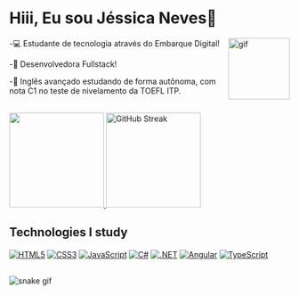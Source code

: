 # Hiii, Eu sou Jéssica Neves👋 
<img align="right" alt="gif" height="110" width="110" src="https://i.picasion.com/pic92/12264804a0ed8867c43e24b7bec24b35.gif">

-💻 Estudante de tecnologia através do Embarque Digital!

-📱 Desenvolvedora Fullstack!

-📌 Inglês avançado estudando de forma autônoma, com nota C1 no teste de nivelamento da TOEFL ITP.

</br>

<div>
<a href="https://github.com/jessicamdsn">
<img height="170em" src="https://github-readme-stats.vercel.app/api/top-langs/?username=jessicamdsn&layout=compact&theme=radical"/>
<a href="https://git.io/streak-stats">
<img height="170em" src="https://streak-stats.demolab.com?user=jessicamdsn&theme=radical" alt="GitHub Streak" /></a>
</div>

## Technologies I study
<div style="display: inline_block">
    <a href="#"><img align="center" alt="HTML5" src="https://img.shields.io/badge/HTML5-E34F26?style=for-the-badge&logo=html5&logoColor=white"/></a>
    <a href="#"><img align="center" alt="CSS3" src="https://img.shields.io/badge/CSS3-1572B6?style=for-the-badge&logo=css3&logoColor=white"/></a>
    <a href="#"><img align="center" alt="JavaScript" src="https://img.shields.io/badge/JavaScript-323330?style=for-the-badge&logo=javascript&logoColor=F7DF1E"/></a>
    <a href="#"><img align="center" alt="C#" src="https://img.shields.io/badge/C%23-239120?style=for-the-badge&logo=c-sharp&logoColor=white"/></a>
    <a href="#"><img align="center" alt=".NET" src="https://img.shields.io/badge/.NET-512BD4?style=for-the-badge&logo=dotnet&logoColor=white"/></a>
    <a href="#"><img align="center" alt="Angular" src="https://img.shields.io/badge/Angular-DD0031?style=for-the-badge&logo=angular&logoColor=white"/></a>
    <a href="#"><img align="center" alt="TypeScript" src="https://img.shields.io/badge/TypeScript-007ACC?style=for-the-badge&logo=typescript&logoColor=white"/></a>
</div>

## 

![snake gif](https://github.com/jessicamdsn/jessicamdsn/blob/output/github-user-contribution.svg)

 
 


 

  

